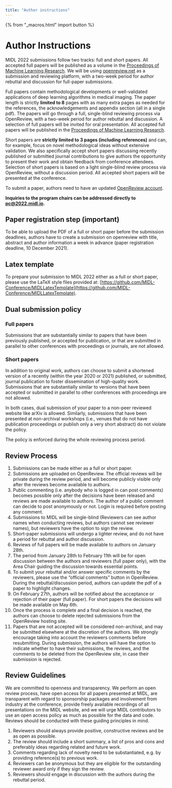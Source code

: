 ```yaml
---
title: "Author instructions"
---
```


{% from "_macros.html" import button %}


<!-- # Author instructions

Since the program of this years MIDL might appear quite differently from what you expect, there is a [video](https://youtu.be/pz86G_rgstM) explaining how you will present your work and what you have to prepare for it!

## Presentation guidelines

**Full paper ("long oral")** 

* 10-13 minute presentation video
* and **landscape** PDF slide(s) that serve as virtual poster.
* Prepare a brief **(max 3 minutes) oral introduction** of yourself and your work to give live
 before the panel discussion starts
* By **default your poster slides** will be shown during your live introduction. If you prefer a different set of slides, please upload them to our cloud with file ending intro.pdf. There is also the option to share your screen.

**Full or Short paper ("short oral")**

* 4-6 minute presentation video,
* and **1-3 landscape** PDF slide(s) that serve as virtual poster.
* Prepare a brief **(max 90 sec) oral introduction** of yourself and your work to give live
 before the panel discussion starts
* By **default the first page of your poster slides** will be shown during your live introduction. If you prefer a different slide, please upload them to our cloud with file ending intro.pdf


No teasers are required this year.

Try to keep it lively and avoid cramming in too many details, there will be time for discussion in the live sessions. Refer to the paper for numerical results and implementation detail and aim to convey the gist of the method you propose or application you want to solve.

While voice only over slides will be OK, it will be great to also have the presenter face embedded within the slides in the video. While we are unable to provide individualized technical support to help you create these videos, we will provide some examples/templates on how to record videos on this page. The recording has to meet the following requirements:

* 16/9 aspect ratio, resolution at least 1440x720p
* Saved in .mp4 format, Audio channel in mono or stereo (no 5.1 or any creative codec)
* Less than 100 MByte (short oral) or 200 MByte (long oral)
* Slides (1-3) of your poster should be in .pdf

Please adhere to the above duration and format requirements, otherwise the form of the presentation is up to you. However, please make sure the video includes the title of the paper, the authors’ names and affiliations, and a mention to MIDL 2021.

## Virtual conference 

We believe that one of the most important aspects of conferences and particularly of MIDL is to get in touch and discuss recent methods and results.
Hence we want to put a focus on discussions and interaction between all participants and the authors of the 123 accepted papers. 

Given that this is an international conference and that we will have participants from many different time zones, we will have a 'prime-time' stretching for six hours that should give almost everybody an opportunity to join us. To make the best use of this time slot, we will focus on keynotes and joint discussions. Each of the three MIDL conference days will have: 

* one keynote,
* two long oral discussion sessions (18 selected full papers in total, single track),
* two short oral discussion sessions (further 42 full papers and 63 short papers in total, in dual track), and
* two poster sessions (one slot for each paper, full and short on the same days).

In addition, we ask all authors to prepare video presentations, which will be shown *twice* in two sessions before the 'prime time'. Participants are invited to attend either of these two separate videos viewing sessions in their respective time zones, or to view the videos individually. Your questions will be collected for the later discussions.
During 'prime time', we will all meet live and discuss with the authors. Authors will briefly introduce their work and answer live questions (in panelist groups of three) as well as points brought up during the video viewing. To further foster interaction, there will be the possibility for individual personal interactions with other participants via GatherTown. All presenting authors are asked to be available in GatherTown with a few PDF slides at hand to discuss your work in more detail.

### Video recording tips 
To ensure everything looks nice, we would like you to use OBS Studio (see [OBS Project](https://obsproject.com/)) for preparing your video. We have prepared two template background images you can use for positioning your presentation and speaker view, for 4:3 and 16:9 presentations. You can download them here:

* [4:3 background template](/images/MIDL-OBS-4by3.png)
* [16:9 background template](/images/MIDL-OBS-16by9.png)

To facilitate using OBS, there is a short [video tutorial](https://www.youtube.com/watch?v=hDHmP17T61I) available. Further, we'll hold two support sessions (please refer to the email you received - if you can't find it, email us!).

### Group Discussion Sessions 
Long and short oral discussions are in groups of 3 papers. Authors will give a brief introduction of themselves and their work. Subsequently, a moderated panel discussion will take live questions and also answer questions taken during the viewing sessions.

### Poster Sessions (for Individual Discussion)
Twice during prime time you will be able to connect to authors via GatherTown to discuss all the questions still open after the group discussions. You can walk around with your avatar and do casual live video/audio chats with people at their virtual posters. A poster can be a single-page PDF or a few slides (**1-3  slides landscape**) and be visible to attendees throughout the conference. **Please note that the first slide will serve as preview in Gather.Town.** Discussions can be either individual (one-to-one) or with a group of people that dynamically gathers around the poster (just as in real live conferences).

### Study group sessions
Study groups consisting of PhD students and a mentor meet before ‘prime time’ to warm-up for the discussions and to collect further questions. **Sign up to participate at** [Google Form](https://forms.gle/CNPTBZQ4fzWuFKY6A)

### Video Viewing Sessions 
Grab a coffee/drink sit back in your armchair and watch a series of pre-recorded talks of long orals short orals in the viewing session that fits your time zone: the night before each day (for the Americas) and morning before prime-time on the day (for Europe, Africa, Asia and Oceania). Authors do not have to be present, but we will take questions in the chat that can be answered in the live sessions later. All videos will also be available for **registered** attendees beforehand, i.e., you can watch the videos any time.

### Keynote sessions
Each day we will have a live keynote with subsequent live questions. So be there!

A detailed schedule can be found at [MIDL 2021 Program](https://2021.midl.io/program.html)

Paper submission and reviewing has closed the proceedings are in preparation. The information below are only for reference. -->
# Author Instructions
MIDL 2022 submissions follow two tracks: full and short papers. All accepted full papers will be published as a volume in the [Proceedings of Machine Learning Research](http://proceedings.mlr.press/). We will be using [openreview.net](https://openreview.net) as a submission and reviewing platform, with a two-week period for author rebuttal and discussion for full-paper submissions.


Full papers contain methodological developments or well-validated applications of deep learning algorithms in medical imaging. The paper length is strictly **limited to 8** pages with as many extra pages as needed for the references, the acknowledgements and appendix section (all in a single pdf). The papers will go through a full, single-blind reviewing process via OpenReview, with a two-week period for author rebuttal and discussion. A selection of full papers will be invited for oral presentation. All accepted full papers will be published in the [Proceedings of Machine Learning Research](http://proceedings.mlr.press/).

Short papers are **strictly limited to 3 pages (including references)** and can, for example, focus on novel methodological ideas without extensive validation. We also specifically accept short papers discussing recently published or submitted journal contributions to give authors the opportunity to present their work and obtain feedback from conference attendees. Selection of short papers is based on a light single-blind review process via OpenReview, without a discussion period. All accepted short papers will be presented at the conference.

To submit a paper, authors need to have an updated [OpenReview account](http://openreview.net/profile). 

<!-- {{ button("OpenReview conference website", "https://openreview.net/group?id=MIDL.io/2022/Conference") }} -->

<!-- After the registration period is over the Submission button will be inactive. To upload your pdf, select your paper and press “Revision”. -->

**Inquiries to the program chairs can be addressed directly to [pc@2022.midl.io](mailto:pc@2022.midl.io).**

<!-- ## Full papers

Full papers contain well-validated applications or methodological contributions of deep learning algorithms in medical imaging. The paper length is strictly limited to 8 pages with as many pages as needed for the references and appendix section (all in a single pdf). Full papers will go through a **single-blind** peer-reviewing process via OpenReview, with a two-week period for author rebuttal and discussion. All accepted papers will be presented as posters with a selection of these papers will also be invited for oral presentation.

[% .deadlines %]
* **Full-paper registration deadline** TBA, [UTC -12](https://www.timeanddate.com/time/map/) ([AoE](https://en.wikipedia.org/wiki/Anywhere_on_Earth) timezone)
* **Full-paper submission deadline** TBA, [UTC -12](https://www.timeanddate.com/time/map/) ([AoE](https://en.wikipedia.org/wiki/Anywhere_on_Earth) timezone)
* **Full-paper registration open** TBA, [UTC -12](https://www.timeanddate.com/time/map/) ([AoE](https://en.wikipedia.org/wiki/Anywhere_on_Earth) timezone)
* **Reviews made available to authors and rebuttal period** TBA
* **Author/reviewers open discussion period** TBA
* **Full-paper decisions released to authors** TBA
[% / %]


## Short papers

Short papers are up to 3 pages and can, for example, focus on preliminary novel methodological ideas without extensive validation. We also specifically accept short papers of recently published or submitted journal contributions to give authors the opportunity to present their work and obtain feedback from the community. Selection of short papers is based on a light **single-blind** review process via OpenReview, without a rebuttal/discussion period. All accepted abstracts will be presented as posters at the conference.


[% .deadlines %]
* **Short-paper registration deadline** TBA [UTC -12](https://www.timeanddate.com/time/map/) ([AoE](https://en.wikipedia.org/wiki/Anywhere_on_Earth) timezone)
* **Short-paper submission deadline** TBA [UTC -12](https://www.timeanddate.com/time/map/) ([AoE](https://en.wikipedia.org/wiki/Anywhere_on_Earth) timezone)
* **Short-paper registration open** TBA [UTC -12](https://www.timeanddate.com/time/map/) ([AoE](https://en.wikipedia.org/wiki/Anywhere_on_Earth) timezone)
* **Short-paper decisions released to authors** TBA
[% / %] -->

## Paper registration step (important)

To be able to upload the PDF of a full or short paper before the submission deadlines, authors have to create a submission on openreview with title, abstract and author information a week in advance (paper registration deadline, 10 December 2021).


## Latex template

To prepare your submission to MIDL 2022 either as a full or short paper, please use the LaTeX style files provided at:
[https://github.com/MIDL-Conference/MIDLLatexTemplate](https://github.com/MIDL-Conference/MIDLLatexTemplate).

<!-- **Make sure that the submitted PDF is anonymous**. Only the final, accepted version should have author names. -->


## Dual submission policy
### Full papers

Submissions that are substantially similar to papers that have been previously published, or accepted for publication, or that are submitted in parallel to other conferences with proceedings or journals, are not allowed.

### Short papers

In addition to original work, authors can choose to submit a shortened version of a recently (within the year 2020 or 2021) published, or submitted, journal publication to foster dissemination of high-quality work. Submissions that are substantially similar to versions that have been accepted or submitted in parallel to other conferences with proceedings are not allowed.

In both cases, dual submission of your paper to a non-peer reviewed website like arXiv is allowed. Similarly, submissions that have been presented at non-archival workshops (i.e., venues that do not have publication proceedings or publish only a very short abstract) do not violate the policy.

The policy is enforced during the whole reviewing process period.


<!-- ## Withdrawing policy and rejected papers
Authors have the right to withdraw papers from consideration at any time until the paper submission deadline.
After the submission deadline and during the paper review/rebuttal/discussion process, it will not be possible to withdraw a paper.
After the decisions are announced, it will be possible for authors to withdraw a rejected paper.
If an author withdraws the paper, it will be deleted from the OpenReview hosting site. -->


## Review Process
1. Submissions can be made either as a full or short paper.
1. Submissions are uploaded on OpenReview. The official reviews will be private during the review period, and will become publicly visible only after the reviews become available to authors.
1. Public commenting (i.e. anybody who is logged in can post comments) becomes possible only after the decisions have been released and reviews are made available to authors. The author of a public comment can decide to post anonymously or not. Login is required before posting any comment.
1. Submissions to MIDL will be single-blind (Reviewers can see author names when conducting reviews, but authors cannot see reviewer names), but reviewers have the option to sign the review.
1. Short-paper submissions will undergo a lighter review, and do not have a period for rebuttal and author discussion.
1. Reviews of full papers will be made available to authors on January 28th.
1. The period from January 28th to February 11th will be for open discussion between the authors and reviewers (full paper only), with the Area Chair guiding the discussion towards essential points.
1. To submit your rebuttal and/or answer specific comments by the reviewers, please use the “official comments” button in OpenReview. During the rebuttal/discussion period, authors can update the pdf of a paper to highlight changes.
1. On February 27th, authors will be notified about the acceptance or rejection of their paper (full paper). For short papers the decisions will be made available on May 6th.
1. Once the process is complete and a final decision is reached, the authors can choose to delete rejected submissions from the OpenReview hosting site.
1. Papers that are not accepted will be considered non-archival, and may be submitted elsewhere at the discretion of the authors. We strongly encourage taking into account the reviewers comments before resubmitting. During submission, the authors will have the option to indicate whether to have their submissions, the reviews, and the comments to be deleted from the OpenReview site, in case their submission is rejected.


## Review Guidelines

We are committed to openness and transparency. We perform an open review process, have open access for all papers presented at MIDL, are transparent with regard to sponsorship packages and involvement from industry at the conference, provide freely available recordings of all presentations on the MIDL website, and we will urge MIDL contributors to use an open access policy as much as possible for the data and code. Reviews should be conducted with these guiding principles in mind.

1. Reviewers should always provide positive, constructive reviews and be as open as possible.
1. The review should include a short summary, a list of pros and cons and preferably ideas regarding related and future work.
1. Comments regarding lack of novelty need to be substantiated, e.g. by providing reference(s) to previous work.
1. Reviewers can be anonymous but they are eligible for the outstanding reviewer award only if they sign the review.
1. Reviewers should engage in discussion with the authors during the rebuttal period.
